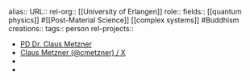 alias::
URL::
rel-org:: [[University of Erlangen]]
role::
fields:: [[quantum physics]] #[[Post-Material Science]] [[complex systems]] #Buddhism
creations::
tags:: person
rel-projects::


- [PD Dr. Claus Metzner](https://sites.google.com/view/clausmetzner/home)
- [Claus Metzner (@cmetzner) / X](https://x.com/cmetzner)
-
-
